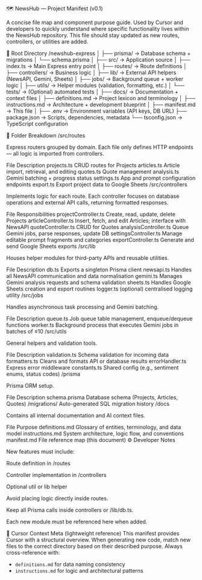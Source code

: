 🗺️ NewsHub — Project Manifest (v0.1)

A concise file map and component purpose guide.
Used by Cursor and developers to quickly understand where specific functionality lives within the NewsHub repository.
This file should stay updated as new routes, controllers, or utilities are added.

📁 Root Directory
/newshub-express
│
├── prisma/                  → Database schema + migrations
│   └── schema.prisma
│
├── src/                     → Application source
│   ├── index.ts             → Main Express entry point
│   ├── routes/              → Route definitions
│   ├── controllers/         → Business logic
│   ├── lib/                 → External API helpers (NewsAPI, Gemini, Sheets)
│   ├── jobs/                → Background queue + worker logic
│   ├── utils/               → Helper modules (validation, formatting, etc.)
│   └── tests/               → (Optional) automated tests
│
├── docs/                    → Documentation + context files
│   ├── definitions.md       → Project lexicon and terminology
│   ├── instructions.md      → Architecture + development blueprint
│   ├── manifest.md          → This file
│
├── .env                     → Environment variables (API keys, DB URL)
├── package.json             → Scripts, dependencies, metadata
└── tsconfig.json            → TypeScript configuration

🧩 Folder Breakdown
/src/routes

Express routers grouped by domain.
Each file only defines HTTP endpoints — all logic is imported from controllers.

File	Description
projects.ts	CRUD routes for Projects
articles.ts	Article import, retrieval, and editing
quotes.ts	Quote management
analysis.ts	Gemini batching + progress status
settings.ts	App and prompt configuration endpoints
export.ts	Export project data to Google Sheets
/src/controllers

Implements logic for each route.
Each controller focuses on database operations and external API calls, returning formatted responses.

File	Responsibilities
projectController.ts	Create, read, update, delete Projects
articleController.ts	Insert, fetch, and edit Articles; interface with NewsAPI
quoteController.ts	CRUD for Quotes
analysisController.ts	Queue Gemini jobs, parse responses, update DB
settingsController.ts	Manage editable prompt fragments and categories
exportController.ts	Generate and send Google Sheets exports
/src/lib

Houses helper modules for third-party APIs and reusable utilities.

File	Description
db.ts	Exports a singleton Prisma client
newsapi.ts	Handles all NewsAPI communication and data normalisation
gemini.ts	Manages Gemini analysis requests and schema validation
sheets.ts	Handles Google Sheets creation and export routines
logger.ts	(optional) centralised logging utility
/src/jobs

Handles asynchronous task processing and Gemini batching.

File	Description
queue.ts	Job queue table management, enqueue/dequeue functions
worker.ts	Background process that executes Gemini jobs in batches of ≤10
/src/utils

General helpers and validation tools.

File	Description
validation.ts	Schema validation for incoming data
formatters.ts	Cleans and formats API or database results
errorHandler.ts	Express error middleware
constants.ts	Shared config (e.g., sentiment enums, status codes)
/prisma

Prisma ORM setup.

File	Description
schema.prisma	Database schema (Projects, Articles, Quotes)
/migrations/	Auto-generated SQL migration history
/docs

Contains all internal documentation and AI context files.

File	Purpose
definitions.md	Glossary of entities, terminology, and data model
instructions.md	System architecture, logic flow, and conventions
manifest.md	File reference map (this document)
⚙️ Developer Notes

New features must include:

Route definition in /routes

Controller implementation in /controllers

Optional util or lib helper

Avoid placing logic directly inside routes.

Keep all Prisma calls inside controllers or /lib/db.ts.

Each new module must be referenced here when added.

🧠 Cursor Context Meta (lightweight reference)
This manifest provides Cursor with a structural overview.
When generating new code, match new files to the correct directory
based on their described purpose. Always cross-reference with:

- `definitions.md` for data naming consistency
- `instructions.md` for logic and architectural patterns